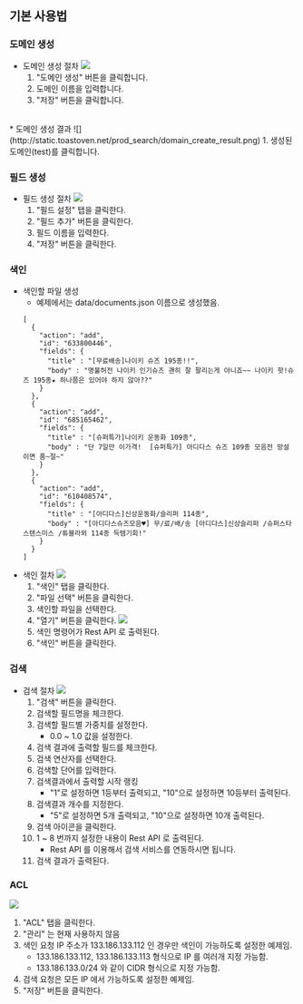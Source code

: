 
## 기본 사용법

### 도메인 생성
* 도메인 생성 절차
![](http://static.toastoven.net/prod_search/domain_create_procedure.png???)
  1. "도메인 생성" 버튼을 클릭합니다.
  2. 도메인 이름을 입력합니다.
  3. "저장" 버튼을 클릭합니다.
<br>
* 도메인 생성 결과
![](http://static.toastoven.net/prod_search/domain_create_result.png)
  1. 생성된 도메인(test)를 클릭합니다.


### 필드 생성
* 필드 생성 절차
![](http://static.toastoven.net/prod_search/field_create_procedure.png)
  1. "필드 설정" 탭을 클릭한다.
  2. "필드 추가" 버튼을 클릭한다.
  3. 필드 이름을 입력한다.
  4. "저장" 버튼을 클릭한다.

### 색인
* 색인할 파일 생성
  * 예제에서는 data/documents.json 이름으로 생성했음.
  ```
  [
    {
      "action": "add",
      "id": "633800446",
      "fields": {
        "title" : "[무료배송]나이키 슈즈 195종!!",
        "body" : "명불허전 나이키 인기슈즈 괜히 잘 팔리는게 아니죠~~ 나이키 핫!슈즈 195종★ 하나쯤은 있어야 하지 않아??"
      }
    },
    {
      "action": "add",
      "id": "685165462",
      "fields": {
        "title" : "[슈퍼특가]나이키 운동화 109종",
        "body" : "단 7일만 이가격!  [슈퍼특가] 아디다스 슈즈 109종 모음전 망설이면 품~절~"
      }
    },
    {
      "action": "add",
      "id": "610408574",
      "fields": {
        "title" : "[아디다스]신상운동화/슬리퍼 114종",
        "body" : "[아디다스슈즈모음♥] 무/료/배/송 [아디다스]신상슬리퍼 /슈퍼스타 스탠스미스 /튜블라외 114종 득템기회!"
      }
    }
  ]
  ```
* 색인 절차
![](http://static.toastoven.net/prod_search/indexing_procedure_01.png)
  1. "색인" 탭을 클릭한다.
  2. "파일 선택" 버튼을 클릭한다.
  3. 색인할 파일을 선택한다.
  4. "열기" 버튼을 클릭한다.
![](http://static.toastoven.net/prod_search/indexing_procedure_02.png)
  5. 색인 명령어가 Rest API 로 출력된다.
  6. "색인" 버튼을 클릭한다.

### 검색
* 검색 절차
![](http://static.toastoven.net/prod_search/search_procedure.png)
  1. "검색" 버튼을 클릭한다.
  2. 검색할 필드명을 체크한다.
  3. 검색할 필드별 가중치를 설정한다.
     * 0.0 ~ 1.0 값을 설정한다.
  4. 검색 결과에 출력할 필드를 체크한다.
  5. 검색 연산자를 선택한다.
  6. 검색할 단어를 입력한다.
  7. 검색결과에서 출력할 시작 랭킹
     * "1"로 설정하면 1등부터 출력되고, "10"으로 설정하면 10등부터 출력된다.
  8. 검색결과 개수를 지정한다.
     * "5"로 설정하면 5개 출력되고, "10"으로 설정하면 10개 출력된다.
  9. 검색 아이콘을 클릭한다.
  10. 1 ~ 8 번까지 설정한 내용이 Rest API 로 출력된다.
      * Rest API 를 이용해서 검색 서비스를 연동하시면 됩니다.
  11. 검색 결과가 출력된다.   

### ACL
![](http://static.toastoven.net/prod_search/acl_procedure.png)
  1. "ACL" 탭을 클릭한다.
  2. "관리" 는 현재 사용하지 않음
  3. 색인 요청 IP 주소가 133.186.133.112 인 경우만 색인이 가능하도록 설정한 예제임.
     * 133.186.133.112, 133.186.133.113 형식으로 IP 를 여러개 지정 가능함.
     * 133.186.133.0/24 와 같이 CIDR 형식으로 지정 가능함.
  4. 검색 요청은 모든 IP 에서 가능하도록 설정한 예제임.
  5. "저장" 버튼을 클릭한다.
